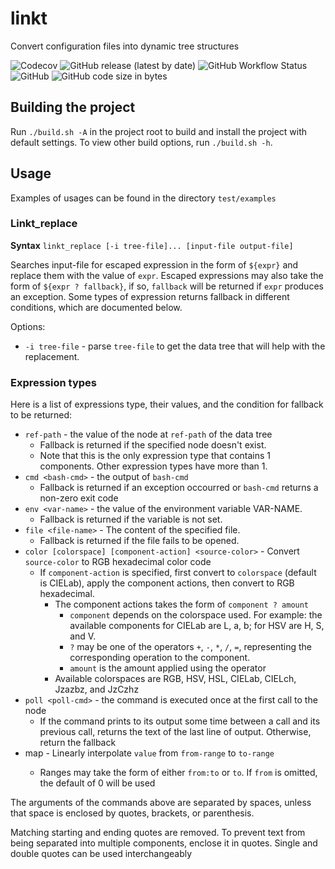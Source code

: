# linkt
Convert configuration files into dynamic tree structures

![Codecov](https://img.shields.io/codecov/c/gh/quandangv/linkt?style=for-the-badge)
![GitHub release (latest by date)](https://img.shields.io/github/v/release/quandangv/linkt?style=for-the-badge)
![GitHub Workflow Status](https://img.shields.io/github/workflow/status/quandangv/linkt/CI?style=for-the-badge)
![GitHub](https://img.shields.io/github/license/quandangv/linkt?style=for-the-badge)
![GitHub code size in bytes](https://img.shields.io/github/languages/code-size/quandangv/linkt?style=for-the-badge)

## Building the project
Run `./build.sh -A` in the project root to build and install the project with default settings. To view other build options, run `./build.sh -h`.

## Usage
Examples of usages can be found in the directory `test/examples`

### Linkt_replace
**Syntax** `linkt_replace [-i tree-file]... [input-file output-file]`

Searches input-file for escaped expression in the form of `${expr}` and replace them with the value of `expr`.
Escaped expressions may also take the form of `${expr ? fallback}`, if so, `fallback` will be returned if `expr` produces an exception. Some types of expression returns fallback in different conditions, which are documented below.

Options:
* `-i tree-file` - parse `tree-file` to get the data tree that will help with the replacement.

### Expression types
Here is a list of expressions type, their values, and the condition for fallback to be returned:
* `ref-path` - the value of the node at `ref-path` of the data tree
  * Fallback is returned if the specified node doesn't exist.
  * Note that this is the only expression type that contains 1 components. Other expression types have more than 1.
* `cmd <bash-cmd>` - the output of `bash-cmd`
  * Fallback is returned if an exception occourred or `bash-cmd` returns a non-zero exit code
* `env <var-name>` - the value of the environment variable VAR-NAME.
  * Fallback is returned if the variable is not set.
* `file <file-name>` - The content of the specified file.
  * Fallback is returned if the file fails to be opened.
* `color [colorspace] [component-action] <source-color>` - Convert `source-color` to RGB hexadecimal color code
  * If `component-action` is specified, first convert to `colorspace` (default is CIELab), apply the component actions, then convert to RGB hexadecimal.
    * The component actions takes the form of `component ? amount`
      * `component` depends on the colorspace used. For example: the available components for CIELab are L, a, b; for HSV are H, S, and V.
      * `?` may be one of the operators `+`, `-`, `*`, `/`, `=`, representing the corresponding operation to the component.
      * `amount` is the amount applied using the operator
    * Available colorspaces are RGB, HSV, HSL, CIELab, CIELch, Jzazbz, and JzCzhz
* `poll <poll-cmd>` - the command is executed once at the first call to the node
  * If the command prints to its output some time between a call and its previous call, returns the text of the last line of output. Otherwise, return the fallback
* map <from-range> <range2> <value> - Linearly interpolate `value` from `from-range` to `to-range`
  * Ranges may take the form of either `from:to` or `to`. If `from` is omitted, the default of 0 will be used

The arguments of the commands above are separated by spaces, unless that space is enclosed by quotes, brackets, or parenthesis.

Matching starting and ending quotes are removed. To prevent text from being separated into multiple components, enclose it in quotes. Single and double quotes can be used interchangeably
